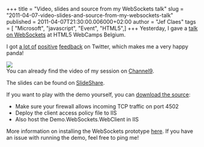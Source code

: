 +++
title = "Video, slides and source from my WebSockets talk"
slug = "2011-04-07-video-slides-and-source-from-my-websockets-talk"
published = 2011-04-07T21:30:00.006000+02:00
author = "Jef Claes"
tags = [ "Microsoft", "javascript", "Event", "HTML5",]
+++
Yesterday, I gave a [talk on
WebSockets](http://jclaes.blogspot.com/2011/03/i-will-be-talking-at-html5-webcamps.html)
at HTML5 WebCamps Belgium.  
  
I got [a lot of](http://twitter.com/8x3h/statuses/55644413145268224)
[positive](http://twitter.com/shahways/statuses/55698964598624256)
[feedback](http://twitter.com/b_d_m/statuses/55725260527505408) on
Twitter, which makes me a very happy panda!  
  
[![](../images/thumbnails/2011-04-07-video-slides-and-source-from-my-websockets-talk-HappyPanda.jpg)](../images/2011-04-07-video-slides-and-source-from-my-websockets-talk-HappyPanda.jpg)  
You can already find the video of my session on
[Channel9](http://channel9.msdn.com/Blogs/liese/HTML5-Web-Camp-Belgium-WebSockts-on-Fire).  
  

  
The slides can be found on
[SlideShare](http://www.slideshare.net/jclaes/websockets-on-fire).  
  

  
If you want to play with the demo yourself, you can [download the
source](http://dl.dropbox.com/u/19698383/Blog/Demo.WebSockets.rar):

-   Make sure your firewall allows incoming TCP traffic on port 4502
-   Deploy the client access policy file to IIS
-   Also host the Demo.WebSockets.WebClient in IIS

  
More information on installing the WebSockets prototype
[here](http://jclaes.blogspot.com/2011/01/html5-installing-microsoft-websockets.html).
If you have an issue with running the demo, feel free to ping me!
